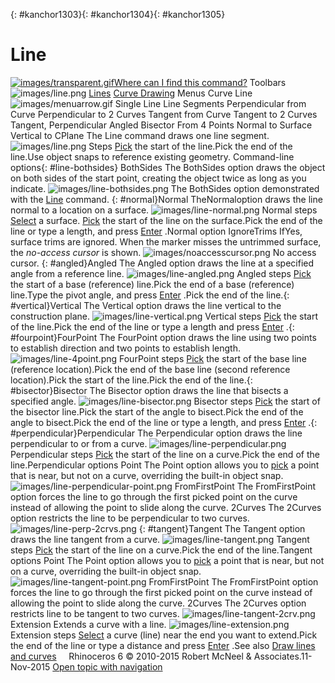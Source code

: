 ---
---

{: #kanchor1303}{: #kanchor1304}{: #kanchor1305}
# Line
 [![images/transparent.gif](images/transparent.gif)Where can I find this command?](javascript:void(0);) Toolbars
![images/line.png](images/line.png) [Lines](lines-toolbar.html)  [Curve Drawing](curve-drawing-toolbar.html) 
Menus
Curve
Line![images/menuarrow.gif](images/menuarrow.gif)
Single Line
Line Segments
Perpendicular from Curve
Perpendicular to 2 Curves
Tangent from Curve
Tangent to 2 Curves
Tangent, Perpendicular
Angled
Bisector
From 4 Points
Normal to Surface
Vertical to CPlane
The Line command draws one line segment.
![images/line.png](images/line.png)
Steps
 [Pick](pick-location.html) the start of the line.Pick the end of the line.Use object snaps to reference existing geometry.
Command-line options{: #line-bothsides}
BothSides
The BothSides option draws the object on both sides of the start point, creating the object twice as long as you indicate.
![images/line-bothsides.png](images/line-bothsides.png)
The BothSides option demonstrated with the [Line](#) command.
{: #normal}Normal
TheNormaloption draws the line normal to a location on a surface.
![images/line-normal.png](images/line-normal.png)
Normal steps
 [Select](select-objects.html) a surface. [Pick](pick-location.html) the start of the line on the surface.Pick the end of the line or type a length, and press [Enter](enter-key.html) .Normal option
IgnoreTrims
IfYes, surface trims are ignored. When the marker misses the untrimmed surface, the *no-access cursor* is shown.
![images/noaccesscursor.png](images/noaccesscursor.png)
No access cursor.
{: #angled}Angled
The Angled option draws the line at a specified angle from a reference line.
![images/line-angled.png](images/line-angled.png)
Angled steps
 [Pick](pick-location.html) the start of a base (reference) line.Pick the end of a base (reference) line.Type the pivot angle, and press [Enter](enter-key.html) .Pick the end of the line.{: #vertical}Vertical
The Vertical option draws the line vertical to the construction plane.
![images/line-vertical.png](images/line-vertical.png)
Vertical steps
 [Pick](pick-location.html) the start of the line.Pick the end of the line or type a length and press [Enter](enter-key.html) .{: #fourpoint}FourPoint
The FourPoint option draws the line using two points to establish direction and two points to establish length.
![images/line-4point.png](images/line-4point.png)
FourPoint steps
 [Pick](pick-location.html) the start of the base line (reference location).Pick the end of the base line (second reference location).Pick the start of the line.Pick the end of the line.{: #bisector}Bisector
The Bisector option draws the line that bisects a specified angle.
![images/line-bisector.png](images/line-bisector.png)
Bisector steps
 [Pick](pick-location.html) the start of the bisector line.Pick the start of the angle to bisect.Pick the end of the angle to bisect.Pick the end of the line or type a length, and press [Enter](enter-key.html) .{: #perpendicular}Perpendicular
The Perpendicular option draws the line perpendicular to or from a curve.
![images/line-perpendicular.png](images/line-perpendicular.png)
Perpendicular steps
 [Pick](pick-location.html) the start of the line on a curve.Pick the end of the line.Perpendicular options
Point
The Point option allows you to [pick](pick-location.html) a point that is near, but not on a curve, overriding the built-in object snap.
![images/line-perpendicular-point.png](images/line-perpendicular-point.png)
FromFirstPoint
The FromFirstPoint option forces the line to go through the first picked point on the curve instead of allowing the point to slide along the curve.
2Curves
The 2Curves option restricts the line to be perpendicular to two curves.
![images/line-perp-2crvs.png](images/line-perp-2crvs.png)
{: #tangent}Tangent
The Tangent option draws the line tangent from a curve.
![images/line-tangent.png](images/line-tangent.png)
Tangent steps
 [Pick](pick-location.html) the start of the line on a curve.Pick the end of the line.Tangent options
Point
The Point option allows you to [pick](pick-location.html) a point that is near, but not on a curve, overriding the built-in object snap.
![images/line-tangent-point.png](images/line-tangent-point.png)
FromFirstPoint
The FromFirstPoint option forces the line to go through the first picked point on the curve instead of allowing the point to slide along the curve.
2Curves
The 2Curves option restricts line to be tangent to two curves.
![images/line-tangent-2crv.png](images/line-tangent-2crv.png)
Extension
Extends a curve with a line.
![images/line-extension.png](images/line-extension.png)
Extension steps
 [Select](select-objects.html) a curve (line) near the end you want to extend.Pick the end of the line or type a distance and press [Enter](enter-key.html) .See also
 [Draw lines and curves](sak-curve.html) 
&#160;
&#160;
Rhinoceros 6 © 2010-2015 Robert McNeel &amp; Associates.11-Nov-2015
 [Open topic with navigation](line.html) 

